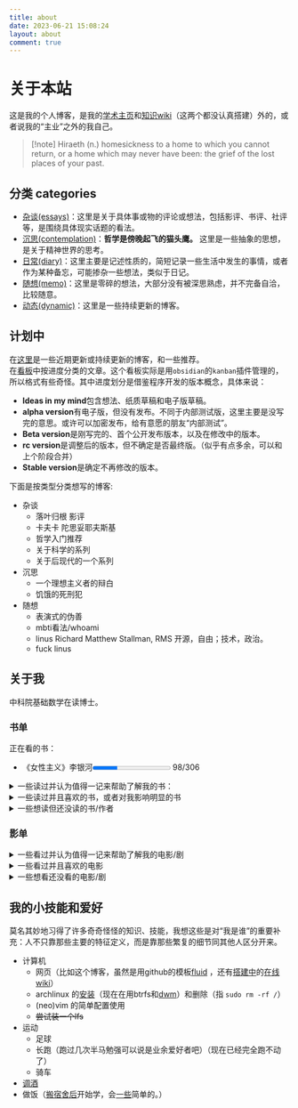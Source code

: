 ```yaml
---
title: about
date: 2023-06-21 15:08:24
layout: about
comment: true
---
```


# 关于本站
这是我的个人博客，是我的[学术主页](https://hiraethecho.github.io)和[知识wiki](https://hiraethecho.github.io/wiki)（这两个都没认真搭建）外的，或者说我的“主业”之外的我自己。
> [!note] Hiraeth
> (n.) homesickness to a home to which you cannot return, or a home which may never have been: the grief of the lost places of your past.

## 分类 categories

- [杂谈(essays)](/hexo/essays)：这里是关于具体事或物的评论或想法，包括影评、书评、社评等，是围绕具体现实话题的看法。
- [沉思(contemplation)](/hexo/categories/contemplation)：**哲学是傍晚起飞的猫头鹰。** 这里是一些抽象的思想，是关于精神世界的思考。
- [日常(diary)](/hexo/categories/diary)：这里主要是记述性质的，简短记录一些生活中发生的事情，或者作为某种备忘，可能掺杂一些想法，类似于日记。
- [随想(memo)](/hexo/categories/memo)：这里是零碎的想法，大部分没有被深思熟虑，并不完备自洽，比较随意。
- [动态(dynamic)](/hexo/categories/dynamic)：这里是一些持续更新的博客。

## 计划中
在[这里](/hexo/dynamic/update)是一些近期更新或持续更新的博客，和一些推荐。  
在[看板](/hexo/dynamic/kanban)中按进度分类的文章。这个看板实际是用`obsidian`的`kanban`插件管理的，所以格式有些奇怪。其中进度划分是借鉴程序开发的版本概念，具体来说：
- **Ideas in my mind**包含想法、纸质草稿和电子版草稿。
- **alpha version**有电子版，但没有发布。不同于内部测试版，这里主要是没写完的意思。或许可以加密发布，给有意愿的朋友“内部测试”。
- **Beta version**是刚写完的、首个公开发布版本，以及在修改中的版本。
- **rc version**是调整后的版本，但不确定是否最终版。（似乎有点多余，可以和上个阶段合并）
- **Stable version**是确定不再修改的版本。

下面是按类型分类想写的博客:
- 杂谈
  - 落叶归根 影评
  - 卡夫卡 陀思妥耶夫斯基
  - 哲学入门推荐
  - 关于科学的系列
  - 关于后现代的一个系列
- 沉思
  - 一个理想主义者的辩白
  - 饥饿的死刑犯
- 随想
  - 表演式的伪善
  - mbti看法/whoami
  - linus Richard Matthew Stallman, RMS 开源，自由；技术，政治。
  - fuck linus

## 关于我

中科院基础数学在读博士。

### 书单

正在看的书：

- 《女性主义》李银河<progress max=306 value=98></progress> 98/306

<details><summary>一些读过并认为值得一记来帮助了解我的书：</summary>

- 知识与爱情
- 悉达多
- 荒原狼
- 死屋手记
- 一只特立独行的猪 （王小波短篇集）
- 娱乐至死
- 乌合之众
- 我们赖以生存的隐喻
- 时髦的空话 2023-10-27
- 三体
- 献给阿尔吉侬的花束
- 事实
- 救猫咪 2023-11-10
- 数学领域中的发明心理学
- 现代艺术150年
- 艺术的故事
- 现代西方哲学史十五讲 张汝伦
- 我们生活在巨大的差距里
- 抑郁症的历史
- [单向度的人](/hexo/essays/one-dimensional-man)
- 消费社会 2024-03-14
- 工作，消费主义和新穷人 2024-08-09
- 他者的消失
- 论人类不平等的起源和基础
- 家庭、私有制和国家的起源
- 苏菲的世界
- 当尼采哭泣
- 存在主义咖啡馆
- 西方哲学史 罗素
- 月亮与六便士
- 卡夫卡精品集（城堡，一条狗的研究，地洞 等） 2023-11-10
- 寂寞的游戏
- 现代西方哲学新编
- 美丽新世界
- 1984
- 我们
- 动物庄园
- 人类群星闪耀时
- 父权制与资本主义
- 韩寒的大部分小说和杂文集
- 复杂
- 时间简史
- 大宇之形
- 宇宙的琴弦
- 生命是什么
- 物理学的困惑
- 未来五十年
- Just for fun, Linus 自传
</details>

<details><summary>一些读过并且喜欢的书，或者对我影响明显的书</summary>

- 霍乱时期的爱情
- 情人
- 被侮辱与损害的人
- 卡拉马佐夫兄弟
- [白痴](/hexo/memo/idiot)
- 罪与罚
- 群魔
- 西西弗神话
- 鼠疫
- 局外人
- 不能承受的生命之轻
- 卡夫卡短篇《在流放地》《饥饿艺术家》
- 伊凡·伊里奇之死
- 海明威短篇集《乞力马扎罗的雪》
- 西方哲学史十五讲 张志伟
- 存在主义是一种人道主义
- 小王子

</details>

<details><summary>一些想读但还没读的书/作者</summary>

- 诗人的迟缓
- 地下室手记
- 景观社会
- 机械复制时代的艺术品
- 对空演说
- 全球通史
- 在路上
- 疯癫文明史
- 规劝与惩罚
- 科学革命的结构
- 博尔赫斯
- 鲁迅
- 卡夫卡
- 阿多诺
</details>

### 影单

<details><summary>一些看过并认为值得一记来帮助了解我的电影/剧</summary>

- 云图
- 新蝙蝠侠
- 好时光
- 瑞士军刀男
- 甲方乙方
- 瞬息全宇宙
- [从21世纪安全撤离](/hexo/essays/evacuate)
- 罗小黑战记
- JOJO 动画1-6 漫画飙马野郎
- 动物狂想曲
- 血战钢锯岭
- 现代启示录
- 阿甘正传
- 肖申克的救赎
- 当幸福来敲门
- 幸福终点站
- 白日梦想家
- 遗愿清单
- 八恶人
- 被解放的姜戈
- 降临
- 沙丘
- Mad Max
- 遇见你之前
- 德奥 莫扎特
- 茶馆
- 罗密欧与朱丽叶 （小李子的电影）
- 新奥特曼
- 美国精神病人
- 十二宫
- 奥本海默
- 敦刻尔克
- 1917
- 美丽人生
- 一个名叫欧维的男人决定去死
- 钢琴家
- 布达佩斯大饭店
- 冒牌上尉
- 鸟人
- 了不起的盖茨比
- 伯德小姐
- 小妇人
- [芭比](/hexo/essays/Barbie)
- 人工智能
- 返老还童
- 普罗米修斯 异形：契约
- 正义联盟导剪版
- V字仇杀队
- 守望者
- 李米的猜想
- 人生大事
- 十二公民
- 钢的琴
- 追凶者也
- 后会无期
- 飞驰人生
- [飞驰人生2](/hexo/essays/pegasus2)
- 宇宙探索俱乐部
- 一出好戏
- 呆头鹅
- 开罗紫玫瑰
- 业余小偷
- 非强力春药
- 咖啡公社
- 独家新闻
- 午夜巴塞罗那
- 赛末点
- 兰戈
- 朱诺
- 楚门的世界
- 美丽心灵
- 心灵捕手
- 天才不能承受之重
- 无罪的罪人
- 美国丽人
- 斗牛
- 摩登时代
- 沉默的羔羊
- 烈日灼心
- 白日焰火
- 老无所依
- 无名之辈
- 无问西东
- 寄生兽
</details>

<details><summary>一些看过并且喜欢的电影</summary>

- 攻壳机动队 95，无罪，SAC，SSS （2045太垃圾了）
- 模仿游戏
- 知无涯者
- 阿飞正传
- 大鱼
- 两小无猜
- 麦兜故事
- Once
- 爱在黎明破晓前
- 爱在日落黄昏时
- 廊桥遗梦
- 两小无猜
- 机器人瓦力
- 酒精计划
- 困在时间里的父亲
- 落叶归根
- 婚姻故事
<!-- - [婚姻故事](/hexo/essays/marriage) -->
- 红辣椒 千年女优 东京教父 未麻的部屋
- 海边的曼彻斯特
- 搏击俱乐部
- 银翼杀手 银翼杀手：2049
- 2001太空漫游
- EVA TV版，旧剧场版，新剧场版
- 春宵苦短，少女前进吧
- 平家物语：犬王
- Marry and Max
- 一粒沙
- 蝙蝠侠大战超人
- 守望者
- 蜘蛛侠：纵横宇宙
- 全明星超人 红头罩之下 （DC动画）
- 安妮霍尔
- 午夜巴黎
- 子弹横飞百老汇
- 两杆大烟枪
- 偷拐抢骗
- 落水狗
- 低俗小说
- 爆裂鼓手
- 爱乐之城
- 超脱
- 梅尔罗斯
- 犬之力
- [好东西](/hexo/essays/herstory)
</details>

<details><summary>一些想看还没看的电影/剧</summary>

- 红白蓝三部曲
- 平原上的夏洛克
- 法外之徒
- 宫崎骏

</details>

## 我的小技能和爱好

莫名其妙地习得了许多奇奇怪怪的知识、技能，我想这些是对“我是谁”的重要补充：人不只靠那些主要的特征定义，而是靠那些繁复的细节同其他人区分开来。

- 计算机
  - 网页（比如这个博客，虽然是用github的模板[fluid](https://hexo.fluid-dev.com/) ，还有[搭建中](https://hiraethecho.github.io/wiki/code/3in1wiki)的[在线wiki](https://hiraethecho.github.io/wiki)）
  - archlinux 的[安装](https://hiraethecho.github.io/wiki/code/archinstall/)（现在在用btrfs和[dwm](/hexo/essays/dwm)）和删除（指 `sudo rm -rf /`）
  - (neo)vim 的简单配置使用
  - ~~尝试装一个lfs~~
- 运动
  - 足球
  - 长跑（跑过几次半马勉强可以说是业余爱好者吧）（现在已经完全跑不动了）
  - 骑车
- [调酒](https://hiraethecho.github.io/wiki/Life/cocktail/)
- 做饭（[搬宿舍后](/hexo/diary/dormitory)开始学，会[一些](/hexo/diary/cook)简单的。）
